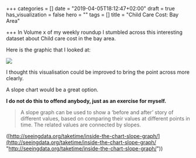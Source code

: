 +++
categories = []
date = "2019-04-05T18:12:47+02:00"
draft = true
has_visualization = false
hero = ""
tags = []
title = "Child Care Cost: Bay Area"

+++
In Volume x of my weekly roundup I stumbled across this interesting dataset about Child care cost in the bay area.

Here is the graphic that I looked at:

![](https://res.cloudinary.com/civicvision/image/upload/v1549897780/Volume%204/child-care-bay-area.jpg)

I thought this visualisation could be improved to bring the point across more clearly. 

A slope chart would be a great option. 

**I do not do this to offend anybody, just as an exercise for myself.**

> A slope graph can be used to show a ‘before and after’ story of different values, based on comparing their values at different points in time. The related values are connected by slopes.

([http://seeingdata.org/taketime/inside-the-chart-slope-graph/](http://seeingdata.org/taketime/inside-the-chart-slope-graph/ "http://seeingdata.org/taketime/inside-the-chart-slope-graph/"))